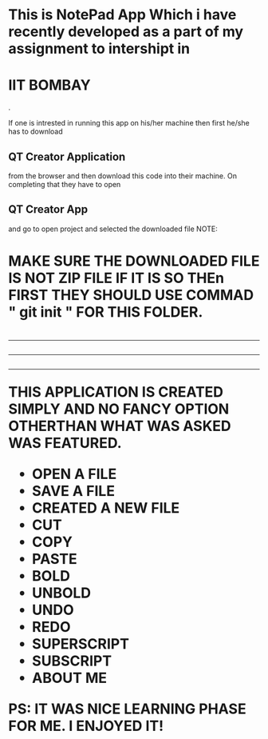 # This is NotePad App Which i have recently developed as a part of my assignment to intershipt in <h1>IIT BOMBAY</h1>.
If one is intrested in running this app on his/her machine then first he/she has to download  <h2>QT Creator Application</h2> from the browser
and then download this code into their machine. On completing that they have to open <h2>QT Creator App</h2> and go to open project and selected the downloaded file
NOTE: <h1>MAKE SURE THE DOWNLOADED FILE IS NOT ZIP FILE IF IT IS SO THEn FIRST THEY SHOULD USE COMMAD " git init " FOR THIS FOLDER.<h1>

---------------------------------------------------------------------------------------------------------------------------------------------
---------------------------------------------------------------------------------------------------------------------------------------------
---------------------------------------------------------------------------------------------------------------------------------------------


THIS APPLICATION IS CREATED SIMPLY AND NO FANCY OPTION OTHERTHAN WHAT WAS ASKED WAS FEATURED.
<ul>
<li> OPEN A FILE</li>
<li> SAVE A FILE</li>
<li> CREATED A NEW FILE</li>
<li> CUT</li>
<li> COPY</li>
<li> PASTE</li>
<li> BOLD</li>
<li> UNBOLD</li>
<li> UNDO</li>
<li> REDO</li>
<li> SUPERSCRIPT</li>
<li> SUBSCRIPT</li>
<li> ABOUT ME</li>
</ul>
PS: IT WAS NICE LEARNING PHASE FOR ME. I ENJOYED IT!
